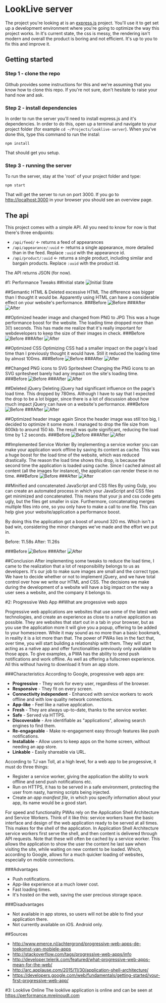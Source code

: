 # LookLive server

The project you're looking at is an [express.js](http://expressjs.com) project. You'll use it to get set up a development environment where you're
going to optimize the way this project works. In it's current state, the css is messy, the rendering isn't modern and
overall the product is boring and not efficient. It's up to you to fix this and improve it.

## Getting started

### Step 1 - clone the repo
Github provides some instructions for this and we're assuming that you know how to clone this repo. If you're not sure,
don't hesitate to raise your hand now and ask.

### Step 2 - install dependencies
In order to run the server you'll need to install express.js and it's dependencies. In order to do this, open up a 
terminal and navigate to your project folder (for example `cd ~/Projects/looklive-server`). When you've done this, type
this command to run the instal:

```
npm install
```

That should get you setup.

### Step 3 - running the server
To run the server, stay at the 'root' of your project folder and type:

```
npm start
```

That will get the server to run on port 3000. If you go to [http://localhost:3000](http://localhost:3000) in your browser
you should see an overview page.

## The api

This project comes with a simple API. All you need to know for now is that there's three endpoints:

* `/api/feed/` <- returns a feed of appearances
* `/api/appearance/:uuid` <- returns a single appearance, more detailed than in the feed. Replace `:uuid` with the 
appearance id.
* `/api/product/:uuid` <- returns a single product, including similar and bargain products. Replace `:uuid` with the 
product id.

The API returns JSON (for now).


#1: Performance Tweaks
##Initial state
![Initial State](readme-images/1-html/before.png)

##Semantic HTML & Deleted excessive HTML
The difference was bigger than I thought it would be. Apparently using HTML can have a considerable effect on your website's performance.
###Before
![Before](readme-images/1-html/before.png)
###After
![After](readme-images/1-html/after.png)

##Optimized header image and changed from PNG to JPG
This was a huge performance boost for the website. The loading time dropped more than 3(!) seconds. This has made me realize that it's really important for webdevelopers to keep the size of their images in check.
###Before
![Before](readme-images/1-html/after.png)
###After
![After](readme-images/2-header-image/after.png)

##Optimized CSS
Optimizing CSS had a smaller impact on the page's load time than I previously thought it would have. Still it reduced the loading time by almost 100ms.
###Before
![Before](readme-images/3-optimized-css/before.png)
###After
![After](readme-images/3-optimized-css/after.png)

##Changed PNG icons to SVG Spritesheet
Changing the PNG icons to an SVG spritesheet barely had any impact on the site's loading time.
###Before
![Before](readme-images/4-svg-spritesheet/before.png)
###After
![After](readme-images/4-svg-spritesheet/after.png)

##Deleted jQuery
Deleting jQuery had significant influence on the page's load time. This dropped by 780ms. Although I have to say that I expected the drop to be a lot bigger, since there is a lot of discussion about how much impact jQuery can have on a website's performance.
###Before
![Before](readme-images/5-no-jquery/before.png)
###After
![After](readme-images/5-no-jquery/after.png)

##Optimized header image again
Since the header image was still too big, I decided to optimize it some more. I managed to drop the file size from 800kb to around 150 kb. The result was quite significant, reducing the load time by 1.2 seconds.
###Before
![Before](readme-images/6-header-image-scnd/Before.png)
###After
![After](readme-images/6-header-image-scnd/After.png)

##Implemented Service Worker
By implementing a service worker you can make your application work offline by saving its content as cache. This was a huge boost for the load time of the website, which was reduced drastically. The reason the load time shows this drop, is because the second time the application is loaded using cache. Since I cached almost all content (all the images for instance), the application can render these in no time.
###Before
![Before](readme-images/6-header-image-scnd/After.png)
###After
![After](readme-images/7-service-worker/after.png)

##Minified and concatenated JavaScript and CSS files
By using Gulp, you can create an automated process in which your JavaScript and CSS files get minimized and concatenated. This means that your js and css code gets ugly, but the files get smaller in size. Furthermore, concatenating merges multiple files into one, so you only have to make a call to one file. This can help give your website/application a performance boost.

By doing this the application got a boost of around 320 ms. Which isn't a bad win, considering the minor changes we've made and the effort we put in.

Before: 11.58s
After: 11.26s

###Before
![Before](readme-images/8-minified-concat/before.png)
###After
![After](readme-images/8-minified-concat/after.png)

##Conclusion
After implementing some tweaks to reduce the load time, I came to the realization that a lot of responsibility belongs to us as developers. It's our job to make sure images are small and the correct type. We have to decide whether or not to implement jQuery, and we have total control over how we write our HTML and CSS. The decisions we make during the development of a website will have a big impact on the way a user sees a website, and the company it belongs to.

#2: Progressive Web App
##What are progessive web apps

Progressive web applications are websites that use some of the latest web technologies, and create an experience as close to a native application as possible. They are websites that start out in a tab in your browser, but as you use the application more it will give you a popup, offering to be added to your homescreen. While it may sound as no more than a basic bookmark, in reality it is a lot more than that. The power of PWAs lies in the fact that, over time, you will start building a relationship with them. They will start acting as a native app and offer functionalities previously only available to those apps. To give examples, a PWA has the ability to send push notifications and work offline. As well as offering a fullscreen experience. All this without having to download it from an app store.

###Characteristics
According to Google, progressive web apps are:
- **Progressive** - They work for every user, regardless of the browser.
- **Responsive** - They fit on every screen.
- **Connectivity independent** - Enhanced with service workers to work offline and with low quality network connections.
- **App-like** - Feel like a native application.
- **Fresh**	- They are always up-to-date, thanks to the service worker.
- **Safe** - Served via HTTPS.
- **Discoverable** - Are identifiable as "applications", allowing search engines to find them.
- **Re-engageable** - Make re-engagement easy through features like push notifications.
- **Installable** - Allow users to keep apps on the home screen, without needing an app store.
- **Linkable** - Easily shareable via URL.

According to TJ van Toll, at a high level, for a web app to be progessive, it must do three things:
- Register a service worker, giving the application the ability to work offline and send push notifications etc.
- Run on HTTPS, it has to be served in a safe environment, protecting the user from nasty, harming scripts being injected.
- Create an *app manifest file*, in which you specify information about your app, its name would be a good start.

For speed and functionality PWAs rely on the Application Shell Architecture and Service Workers. Think of it like this: service workers have the basic interface and design of the web application ready to be served at all times. This makes for the shell of the application. In Application Shell Architecture service workers first serve the shell, and then content is delivered through API requests. Note that these will often be cached by a service worker. This allows the application to show the user the content he last saw when visiting the site, while waiting on new content to be loaded. Which, according to Google, allows for a much quicker loading of websites, especially on mobile connections.

###Advantages
- Push notifications.
- App-like experience at a much lower cost.
- Fast loading times.
- It's hosted on the web, saving the user precious storage space.

###Disadvantages
- Not available in app stores, so users will not be able to find your application there.
- Not currently available on iOS. Android only.


##Sources
- http://www.emerce.nl/achtergrond/progressive-web-apps-de-toekomst-van-mobiele-apps
- http://stackoverflow.com/tags/progressive-web-apps/info
- http://developer.telerik.com/featured/what-progressive-web-apps-mean-for-the-web/
- http://arc.applause.com/2015/11/30/application-shell-architecture/
- https://developers.google.com/web/fundamentals/getting-started/your-first-progressive-web-app/

#3: Looklive Online
The looklive application is online and can be seen at https://performance.mreijnoudt.com





